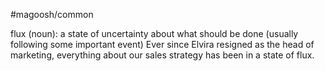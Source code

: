 #magoosh/common

flux (noun): a state of uncertainty about what should be done (usually following some important event) 
Ever since Elvira resigned as the head of marketing, everything about our sales strategy has been in a 
state of flux. 

